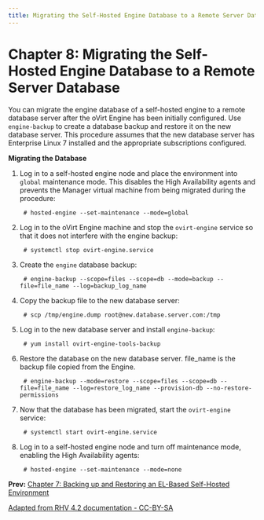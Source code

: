 ```yaml
---
title: Migrating the Self-Hosted Engine Database to a Remote Server Database
---
```


# Chapter 8: Migrating the Self-Hosted Engine Database to a Remote Server Database

You can migrate the engine database of a self-hosted engine to a remote database server after the oVirt Engine has been initially configured. Use `engine-backup` to create a database backup and restore it on the new database server. This procedure assumes that the new database server has Enterprise Linux 7 installed and the appropriate subscriptions configured.

**Migrating the Database**

1. Log in to a self-hosted engine node and place the environment into `global` maintenance mode. This disables the High Availability agents and prevents the Manager virtual machine from being migrated during the procedure:

        # hosted-engine --set-maintenance --mode=global

2. Log in to the oVirt Engine machine and stop the `ovirt-engine` service so that it does not interfere with the engine backup:

        # systemctl stop ovirt-engine.service

3. Create the `engine` database backup:

        # engine-backup --scope=files --scope=db --mode=backup --file=file_name --log=backup_log_name

4. Copy the backup file to the new database server:

        # scp /tmp/engine.dump root@new.database.server.com:/tmp

5. Log in to the new database server and install `engine-backup`:

        # yum install ovirt-engine-tools-backup

6. Restore the database on the new database server. file_name is the backup file copied from the Engine.

        # engine-backup --mode=restore --scope=files --scope=db --file=file_name --log=restore_log_name --provision-db --no-restore-permissions

7. Now that the database has been migrated, start the `ovirt-engine` service:

        # systemctl start ovirt-engine.service

8. Log in to a self-hosted engine node and turn off maintenance mode, enabling the High Availability agents:

        # hosted-engine --set-maintenance --mode=none

**Prev:** [Chapter 7: Backing up and Restoring an EL-Based Self-Hosted Environment](chap-Backing_up_and_Restoring_an_EL-Based_Self-Hosted_Environment)

[Adapted from RHV 4.2 documentation - CC-BY-SA](https://access.redhat.com/documentation/en-us/red_hat_virtualization/4.2/html/self-hosted_engine_guide/chap-migrating_databases)
